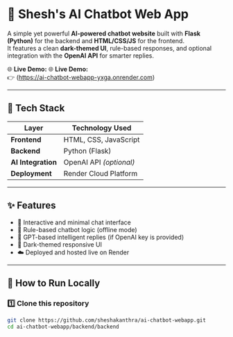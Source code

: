 # 🤖 Shesh's AI Chatbot Web App

A simple yet powerful **AI-powered chatbot website** built with **Flask (Python)** for the backend and **HTML/CSS/JS** for the frontend.  
It features a clean **dark-themed UI**, rule-based responses, and optional integration with the **OpenAI API** for smarter replies.

🌐 **Live Demo:** 🌐 **Live Demo:**  
👉 (https://ai-chatbot-webapp-yxga.onrender.com)


---

## 🧩 Tech Stack

| Layer | Technology Used |
|-------|-----------------|
| **Frontend** | HTML, CSS, JavaScript |
| **Backend** | Python (Flask) |
| **AI Integration** | OpenAI API *(optional)* |
| **Deployment** | Render Cloud Platform |

---

## ✨ Features

- 💬 Interactive and minimal chat interface  
- 🧠 Rule-based chatbot logic (offline mode)  
- 🤖 GPT-based intelligent replies (if OpenAI key is provided)  
- 🌙 Dark-themed responsive UI  
- ☁️ Deployed and hosted live on Render  

---

## 🚀 How to Run Locally

### 1️⃣ Clone this repository
```bash
git clone https://github.com/sheshakanthra/ai-chatbot-webapp.git
cd ai-chatbot-webapp/backend/backend
